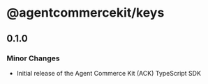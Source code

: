 # @agentcommercekit/keys

## 0.1.0

### Minor Changes

- Initial release of the Agent Commerce Kit (ACK) TypeScript SDK
